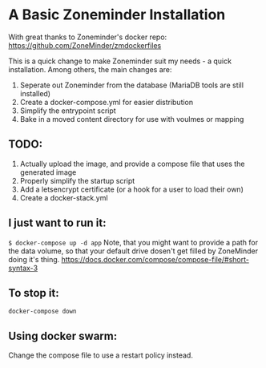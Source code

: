 # A Basic Zoneminder Installation


With great thanks to Zoneminder's docker repo: https://github.com/ZoneMinder/zmdockerfiles

This is a quick change to make Zoneminder suit my needs - a quick installation. 
Among others, the main changes are:

1. Seperate out Zoneminder from the database (MariaDB tools are still installed)
2. Create a docker-compose.yml for easier distribution
3. Simplify the entrypoint script
4. Bake in a moved content directory for use with voulmes or mapping

## TODO:
1. Actually upload the image, and provide a compose file that uses the generated image
2. Properly simplify the startup script
3. Add a letsencrypt certificate (or a hook for a user to load their own)
4. Create a docker-stack.yml

## I just want to run it:
`$ docker-compose up -d app`
Note, that you might want to provide a path for the data volume, so that your default drive dosen't get filled by ZoneMinder doing it's thing. 
https://docs.docker.com/compose/compose-file/#short-syntax-3



## To stop it:
`docker-compose down`


## Using docker swarm:
Change the compose file to use a restart policy instead. 

